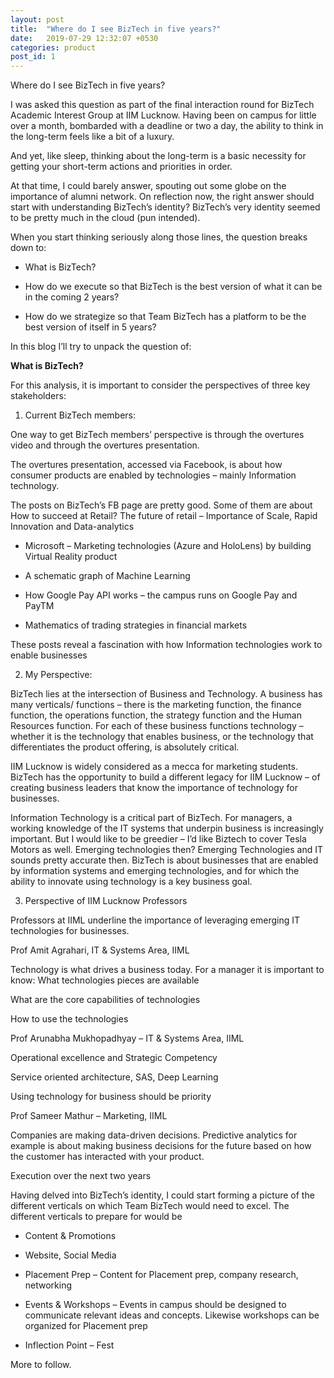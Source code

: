 ```yaml
---
layout: post
title:  "Where do I see BizTech in five years?"
date:   2019-07-29 12:32:07 +0530
categories: product
post_id: 1
---
```


Where do I see BizTech in five years?  

I was asked this question as part of the final interaction round for BizTech Academic Interest Group at IIM Lucknow. Having been on campus for little over a month, bombarded with a deadline or two a day, the ability to think in the long-term feels like a bit of a luxury.  

And yet, like sleep, thinking about the long-term is a basic necessity for getting your short-term actions and priorities in order.  

At that time, I could barely answer, spouting out some globe on the importance of alumni network. On reflection now, the right answer should start with understanding BizTech’s identity? BizTech’s very identity seemed to be pretty much in the cloud (pun intended).   

When you start thinking seriously along those lines, the question breaks down to:  

- What is BizTech?  

- How do we execute so that BizTech is the best version of what it can be in the coming 2 years?  

- How do we strategize so that Team BizTech has a platform to be the best version of itself in 5 years?  

In this blog I’ll try to unpack the question of:  

**What is BizTech?** 

For this analysis, it is important to consider the perspectives of three key stakeholders:  

1. Current BizTech members:  

One way to get BizTech members’ perspective is through the overtures video and through the overtures presentation.  

The overtures presentation, accessed via Facebook, is about how consumer products are enabled by technologies – mainly Information technology.  

The posts on BizTech’s FB page are pretty good. Some of them are about
How to succeed at Retail? The future of retail – Importance of Scale, Rapid Innovation and Data-analytics  

- Microsoft – Marketing technologies (Azure and HoloLens) by building Virtual Reality product  

- A schematic graph of Machine Learning  

- How Google Pay API works – the campus runs on Google Pay and PayTM  

- Mathematics of trading strategies in financial markets  

These posts reveal a fascination with how Information technologies work to enable businesses  

2. My Perspective:  

BizTech lies at the intersection of Business and Technology. A business has many verticals/ functions – there is the marketing function, the finance function, the operations function, the strategy function and the Human Resources function. For each of these business functions technology – whether it is the technology that enables business, or the technology that differentiates the product offering, is absolutely critical.  

IIM Lucknow is widely considered as a mecca for marketing students. BizTech has the opportunity to build a different legacy for IIM Lucknow – of creating business leaders that know the importance of technology for businesses.  

Information Technology is a critical part of BizTech. For managers, a working knowledge of the IT systems that underpin business is increasingly important. 
But I would like to be greedier – I’d like Biztech to cover Tesla Motors as well. Emerging technologies then? Emerging Technologies and IT sounds pretty accurate then.
BizTech is about businesses that are enabled by information systems and emerging technologies, and for which the ability to innovate using technology is a key business goal.  

3. Perspective of IIM Lucknow Professors  

Professors at IIML underline the importance of leveraging emerging IT technologies for businesses.  

Prof Amit Agrahari, IT & Systems Area, IIML  

Technology is what drives a business today. For a manager it is important to know:
What technologies pieces are available  

What are the core capabilities of technologies  

How to use the technologies  

Prof Arunabha Mukhopadhyay – IT & Systems Area, IIML  

Operational excellence and Strategic Competency  

Service oriented architecture, SAS, Deep Learning  

Using technology for business should be priority  

Prof Sameer Mathur – Marketing, IIML  

Companies are making data-driven decisions. Predictive analytics for example is about making business decisions for the future based on how the customer has interacted with your product.  

Execution over the next two years  

Having delved into BizTech’s identity, I could start forming a picture of the different verticals on which Team BizTech would need to excel. The different verticals to prepare for would be   

- Content & Promotions  

- Website, Social Media  

- Placement Prep –  Content for Placement prep, company research, networking  

- Events & Workshops – Events in campus should be designed to communicate relevant ideas and concepts. Likewise workshops can be organized for Placement prep  

- Inflection Point – Fest  

More to follow.  

